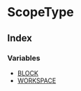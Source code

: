 # ScopeType

## Index

### Variables

- [BLOCK](variables/BLOCK.md)
- [WORKSPACE](variables/WORKSPACE.md)
